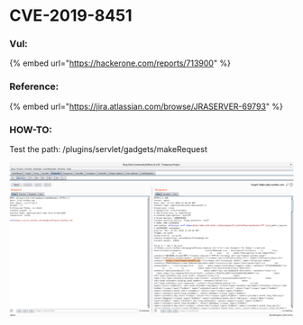 # CVE-2019-8451

### Vul:

{% embed url="https://hackerone.com/reports/713900" %}

### 

### Reference:



{% embed url="https://jira.atlassian.com/browse/JRASERVER-69793" %}



### 

### HOW-TO:

Test the path: /plugins/servlet/gadgets/makeRequest

![SSRF](../../.gitbook/assets/image%20%289%29%20%283%29.png)

